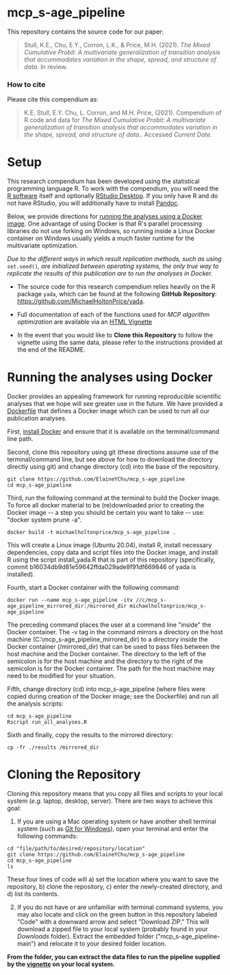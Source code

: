 # mcp_s-age_pipeline
This repository contains the source code for our paper:

> Stull, K.E., Chu, E.Y., Corron, L.K., & Price, M.H. (2021). *The Mixed Cumulative Probit: A multivariate generalization of transition analysis that accommodates variation in the shape, spread, and structure of data.* In review.  

<!-- Our pre-print is online here: -->

<!-- > Authors, (YYYY). _`r Title`_. Name of journal/book, Accessed `r format(Sys.Date(), "%d %b %Y")`. Online at <https://doi.org/xxx/xxx> -->


### How to cite

Please cite this compendium as:

> K.E. Stull, E.Y. Chu, L. Corron,  and M.H. Price, (2021). Compendium of R code and data for *The Mixed Cumulative Probit: A multivariate generalization of transition analysis that accommodates variation in the shape, spread, and structure of data.*. Accessed *Current Date*.

# Setup
This research compendium has been developed using the statistical programming language R. To work with the compendium, you will need the [R software](https://cloud.r-project.org/) itself and optionally [RStudio Desktop](https://rstudio.com/products/rstudio/download/). If you only have R and do not have RStudio, you will additionally have to install [Pandoc](https://pandoc.org/installing.html).

Below, we provide directions for [running the analyses using a Docker image](#Docker). One advantage of using Docker is that R's parallel processing libraries do not use forking on Windows, so running inside a Linux Docker container on Windows usually yields a much faster runtime for the multivariate optimization. 

*Due to the different ways in which result replication methods, such as using* `set.seed()`*, are initialized between operating systems, the only true way to replicate the results of this publication are to run the analyses in Docker.*

* The source code for this research compendium relies heavily on the R package `yada`, which can be found at the following **GitHub Repository**: https://github.com/MichaelHoltonPrice/yada. 

* Full documentation of each of the functions used for *MCP algorithm optimization* are available via an [HTML Vignette](https://github.com/MichaelHoltonPrice/yada/tree/dev/inst/doc/yada_vignette.html)   

* In the event that you would like to **Clone this Repository** to follow the vignette using the same data, please refer to the instructions provided at the end of the README.

# Running the analyses using Docker
Docker provides an appealing framework for running reproducible scientific analyses that we hope will see greater use in the future. We have provided a [Dockerfile](Dockerfile) that defines a Docker image which can be used to run all our publication analyses.

First, [install Docker](https://docs.docker.com/engine/install/) and ensure that it is available on the terminal/command line path.

Second, clone this repository using git (these directions assume use of the terminal/command line, but see above for how to download the directory directly using git) and change directory (cd) into the base of the repository.

```console
git clone https://github.com/ElaineYChu/mcp_s-age_pipeline
cd mcp_s-age_pipeline
```

Third, run the following command at the terminal to build the Docker image. To force all docker material to be (re)downloaded prior to creating the Docker image -- a step you should be certain you want to take -- use: "docker system prune -a".

```console
docker build -t michaelholtonprice/mcp_s-age_pipeline .
```

This will create a Linux image (Ubuntu 20.04), install R, install necessary dependencies, copy data and script files into the Docker image, and install R using the script install_yada.R that is part of this repository (specifically, commit b16034db9d81e59642ffda029ade8f91df669846 of yada is installed).

Fourth, start a Docker container with the following command:

```console
docker run --name mcp_s-age_pipeline -itv //c/mcp_s-age_pipeline_mirrored_dir:/mirrored_dir michaelholtonprice/mcp_s-age_pipeline
```

The preceding command places the user at a command line "inside" the Docker container. The -v tag in the command mirrors a directory on the host machine (C:\\mcp_s-age_pipeline_mirrored_dir) to a directory inside the Docker container (/mirrored_dir) that can be used to pass files between the host machine and the Docker container. The directory to the left of the semicolon is for the host machine and the directory to the right of the semicolon is for the Docker container. The path for the host machine may need to be modified for your situation.

Fifth, change directory (cd) into mcp_s-age_pipeline (where files were copied during creation of the Docker image; see the Dockerfile) and run all the analysis scripts:

```console
cd mcp_s-age_pipeline
Rscript run_all_analyses.R
```

Sixth and finally, copy the results to the mirrored directory:

```console
cp -fr ./results /mirrored_dir
```
# Cloning the Repository
Cloning this repository means that you copy all files and scripts to your local system (*e.g.* laptop, desktop, server). There are two ways to achieve this goal:  

1. If you are using a Mac operating system or have another shell terminal system (such as [Git for Windows](https://gitforwindows.org/)), open your terminal and enter the following commands:

```console
cd "file/path/to/desired/repository/location"
git clone https://github.com/ElaineYChu/mcp_s-age_pipeline
cd mcp_s-age_pipeline
ls
```
These four lines of code will a) set the location where you want to save the repository, b) clone the repository, c) enter the newly-created directory, and d) list its contents.  

2. If you do not have or are unfamiliar with terminal command systems, you may also locate and click on the green button in this repository labeled "Code" with a downward arrow and select "Download ZIP." This will download a zipped file to your local system (probably found in your *Downloads* folder). Extract the embedded folder ("mcp_s-age_pipeline-main") and relocate it to your desired folder location. 

**From the folder, you can extract the data files to run the pipeline supplied by the [vignette](https://github.com/MichaelHoltonPrice/yada/tree/dev/inst/doc/yada_vignette.html) on your local system.**


